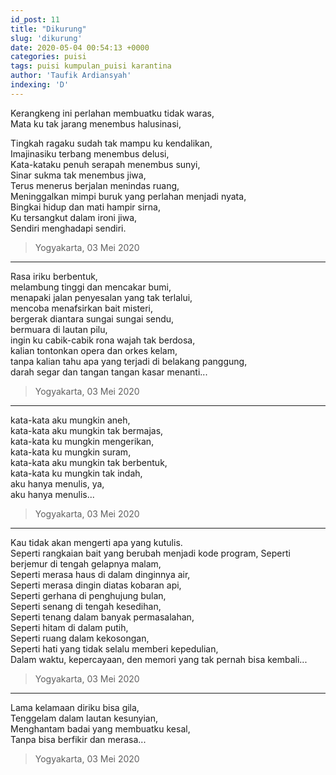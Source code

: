 ```yaml
---
id_post: 11
title: "Dikurung"
slug: 'dikurung'
date: 2020-05-04 00:54:13 +0000
categories: puisi
tags: puisi kumpulan_puisi karantina
author: 'Taufik Ardiansyah'
indexing: 'D'
---
```


Kerangkeng ini perlahan membuatku tidak waras,  
Mata ku tak jarang menembus halusinasi,

Tingkah ragaku sudah tak mampu ku kendalikan,  
Imajinasiku terbang menembus delusi,  
Kata-kataku penuh serapah menembus sunyi,  
Sinar sukma tak menembus jiwa,  
Terus menerus berjalan menindas ruang,  
Meninggalkan mimpi buruk yang perlahan menjadi nyata,  
Bingkai hidup dan mati hampir sirna,  
Ku tersangkut dalam ironi jiwa,  
Sendiri menghadapi sendiri.  

>Yogyakarta, 03 Mei 2020  

<hr>

Rasa iriku berbentuk,  
melambung tinggi dan mencakar bumi,  
menapaki jalan penyesalan yang tak terlalui,  
mencoba menafsirkan bait misteri,  
bergerak diantara sungai sungai sendu,  
bermuara di lautan pilu,  
ingin ku cabik-cabik rona wajah tak berdosa,  
kalian tontonkan opera dan orkes kelam,  
tanpa kalian tahu apa yang terjadi di belakang panggung,  
darah segar dan tangan tangan kasar menanti...  

>Yogyakarta, 03 Mei 2020

<hr>

kata-kata aku mungkin aneh,  
kata-kata aku mungkin tak bermajas,  
kata-kata ku mungkin mengerikan,  
kata-kata ku mungkin suram,  
kata-kata aku mungkin tak berbentuk,  
kata-kata ku mungkin tak indah,  
aku hanya menulis, ya,  
aku hanya menulis...  

>Yogyakarta, 03 Mei 2020

<hr>

Kau tidak akan mengerti apa yang kutulis.  
Seperti rangkaian bait yang berubah menjadi kode program,     Seperti berjemur di tengah gelapnya malam,  
Seperti merasa haus di dalam dinginnya air,  
Seperti merasa dingin diatas kobaran api,  
Seperti gerhana di penghujung bulan,  
Seperti senang di tengah kesedihan,  
Seperti tenang dalam banyak permasalahan,  
Seperti hitam di dalam putih,  
Seperti ruang dalam kekosongan,  
Seperti hati yang tidak selalu memberi kepedulian,  
Dalam waktu, kepercayaan, den memori yang tak pernah bisa kembali...

>Yogyakarta, 03 Mei 2020

<hr>

Lama kelamaan diriku bisa gila,  
Tenggelam dalam lautan kesunyian,  
Menghantam badai yang membuatku kesal,  
Tanpa bisa berfikir dan merasa...

>Yogyakarta, 03 Mei 2020
